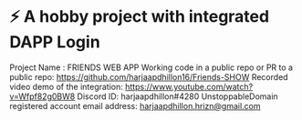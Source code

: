 # ⚡ A hobby project with integrated DAPP Login
Project Name : FRIENDS WEB APP
Working code in a public repo or PR to a public repo: https://github.com/harjaapdhillon16/Friends-SHOW
Recorded video demo of the integration: https://www.youtube.com/watch?v=Wfpf82g0BW8
Discord ID: harjaapdhillon#4280
UnstoppableDomain registered account email address: harjaapdhillon.hrizn@gmail.com
